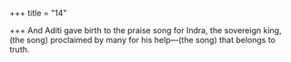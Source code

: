 +++
title = "14"

+++
And Aditi gave birth to the praise song for Indra, the sovereign king, (the song) proclaimed by many for his help—(the song) that belongs  to truth.